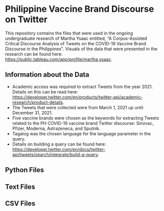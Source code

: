 # Philippine Vaccine Brand Discourse on Twitter
This repository contains the files that were used in the ongoing undergraduate research of Martha Ysaac entitled, "A Corpus-Assisted Critical Discourse Analysis of Tweets on the COVID-19 Vaccine Brand Discourse in the Philippines". Visuals of the data that were presented in the research can be found here: https://public.tableau.com/app/profile/martha.ysaac. 

## Information about the Data
- Academic access was required to extract Tweets from the year 2021. Details on this can be read here: https://developer.twitter.com/en/products/twitter-api/academic-research/product-details.
- The Tweets that were collected were from March 1, 2021 up until December 31, 2021.
- Five vaccine brands were chosen as the keywords for extracting Tweets related to the PH COVID-19 vaccine brand Twitter discourse: Sinovac, Pfizer, Moderna, Astrazeneca, and Sputnik.
- Tagalog was the chosen language for the language parameter in the query. 
- Details on building a query can be found here: https://developer.twitter.com/en/docs/twitter-api/tweets/search/integrate/build-a-query.

## Python Files


## Text Files

## CSV Files
